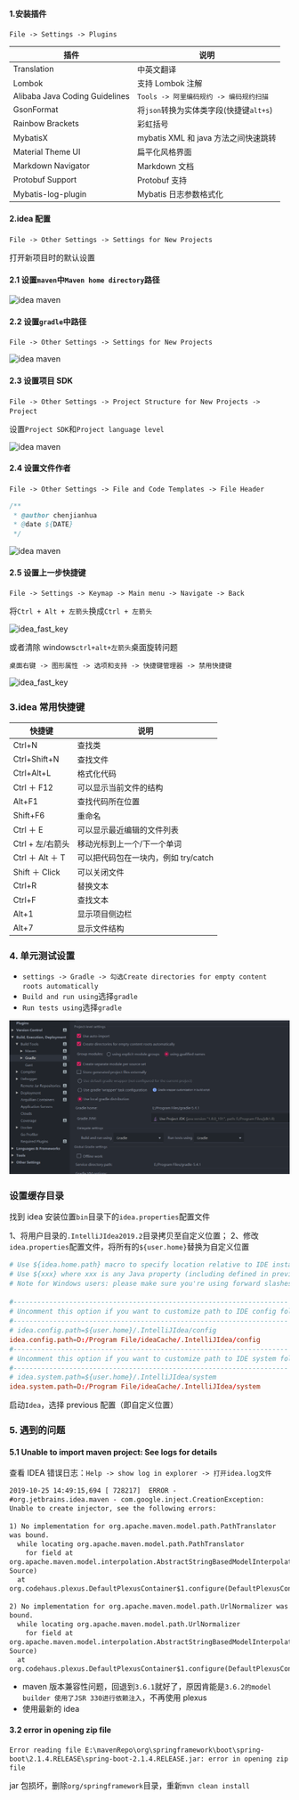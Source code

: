 #### 1.安装插件

`File -> Settings -> Plugins`

| 插件                           | 说明                                    |
| ------------------------------ | --------------------------------------- |
| Translation                    | 中英文翻译                              |
| Lombok                         | 支持 Lombok 注解                        |
| Alibaba Java Coding Guidelines | `Tools -> 阿里编码规约 -> 编码规约扫描` |
| GsonFormat                     | 将`json`转换为实体类字段(快捷键`alt+s`) |
| Rainbow Brackets               | 彩虹括号                                |
| MybatisX                       | mybatis XML 和 java 方法之间快速跳转    |
| Material Theme UI              | 扁平化风格界面                          |
| Markdown Navigator             | Markdown 文档                           |
| Protobuf Support               | Protobuf 支持                           |
| Mybatis-log-plugin             | Mybatis 日志参数格式化                  |

#### 2.idea 配置

`File -> Other Settings -> Settings for New Projects`

打开新项目时的默认设置

#### 2.1 设置`maven`中`Maven home directory`路径

![idea maven](img/idea/idea01.png)

#### 2.2 设置`gradle`中路径

`File -> Other Settings -> Settings for New Projects`

![idea maven](img/idea/idea_gradle.png)

#### 2.3 设置项目 SDK

`File -> Other Settings -> Project Structure for New Projects -> Project`

设置`Project SDK`和`Project language level`

![idea maven](img/idea/idea02.png)

#### 2.4 设置文件作者

`File -> Other Settings -> File and Code Templates -> File Header`

```java
/**
 * @author chenjianhua
 * @date ${DATE}
 */
```

![idea maven](img/idea/idea03.png)

#### 2.5 设置上一步快捷键

`File -> Settings -> Keymap -> Main menu -> Navigate -> Back`

将`Ctrl + Alt + 左箭头`换成`Ctrl + 左箭头`

![idea_fast_key](img/idea/idea_back_key.png)

或者清除 windows`ctrl+alt+左箭头`桌面旋转问题

`桌面右键 -> 图形属性 -> 选项和支持 -> 快捷键管理器 -> 禁用快捷键`

![idea_fast_key](img/idea/idea_fast_key.png)

### 3.idea 常用快捷键

| 快捷键           | 说明                                 |
| ---------------- | ------------------------------------ |
| Ctrl+N           | 查找类                               |
| Ctrl+Shift+N     | 查找文件                             |
| Ctrl+Alt+L       | 格式化代码                           |
| Ctrl ＋ F12      | 可以显示当前文件的结构               |
| Alt+F1           | 查找代码所在位置                     |
| Shift+F6         | 重命名                               |
| Ctrl ＋ E        | 可以显示最近编辑的文件列表           |
| Ctrl + 左/右箭头 | 移动光标到上一个/下一个单词          |
| Ctrl ＋ Alt ＋ T | 可以把代码包在一块内，例如 try/catch |
| Shift ＋ Click   | 可以关闭文件                         |
| Ctrl+R           | 替换文本                             |
| Ctrl+F           | 查找文本                             |
| Alt+1            | 显示项目侧边栏                       |
| Alt+7            | 显示文件结构                         |

### 4. 单元测试设置

- `settings -> Gradle -> 勾选Create directories for empty content roots automatically`
- `Build and run using`选择`gradle`
- `Run tests using`选择`gradle`

![gradle_test](./img/gradle/gradle_test.png)

### 设置缓存目录

找到 idea 安装位置`bin`目录下的`idea.properties`配置文件

1、将用户目录的`.IntelliJIdea2019.2`目录拷贝至自定义位置；
2、修改`idea.properties`配置文件，将所有的`${user.home}`替换为自定义位置

```conf
# Use ${idea.home.path} macro to specify location relative to IDE installation home.
# Use ${xxx} where xxx is any Java property (including defined in previous lines of this file) to refer to its value.
# Note for Windows users: please make sure you're using forward slashes (e.g. c:/idea/system).

#---------------------------------------------------------------------
# Uncomment this option if you want to customize path to IDE config folder. Make sure you're using forward slashes.
#---------------------------------------------------------------------
# idea.config.path=${user.home}/.IntelliJIdea/config
idea.config.path=D:/Program File/ideaCache/.IntelliJIdea/config
#---------------------------------------------------------------------
# Uncomment this option if you want to customize path to IDE system folder. Make sure you're using forward slashes.
#---------------------------------------------------------------------
# idea.system.path=${user.home}/.IntelliJIdea/system
idea.system.path=D:/Program File/ideaCache/.IntelliJIdea/system
```

启动`Idea`，选择 previous 配置（即自定义位置）

### 5. 遇到的问题

#### 5.1 Unable to import maven project: See logs for details

查看 IDEA 错误日志：`Help -> show log in explorer -> 打开idea.log文件`

```log
2019-10-25 14:49:15,694 [ 728217]  ERROR -      #org.jetbrains.idea.maven - com.google.inject.CreationException: Unable to create injector, see the following errors:

1) No implementation for org.apache.maven.model.path.PathTranslator was bound.
  while locating org.apache.maven.model.path.PathTranslator
    for field at org.apache.maven.model.interpolation.AbstractStringBasedModelInterpolator.pathTranslator(Unknown Source)
  at org.codehaus.plexus.DefaultPlexusContainer$1.configure(DefaultPlexusContainer.java:350)

2) No implementation for org.apache.maven.model.path.UrlNormalizer was bound.
  while locating org.apache.maven.model.path.UrlNormalizer
    for field at org.apache.maven.model.interpolation.AbstractStringBasedModelInterpolator.urlNormalizer(Unknown Source)
  at org.codehaus.plexus.DefaultPlexusContainer$1.configure(DefaultPlexusContainer.java:350)
```

- maven 版本兼容性问题，回退到`3.6.1`就好了，原因肯能是`3.6.2的model builder 使用了JSR 330进行依赖注入`，不再使用 plexus
- 使用最新的 idea

#### 3.2 error in opening zip file

```log
Error reading file E:\mavenRepo\org\springframework\boot\spring-boot\2.1.4.RELEASE\spring-boot-2.1.4.RELEASE.jar: error in opening zip file
```

jar 包损坏，删除`org/springframework`目录，重新`mvn clean install`
